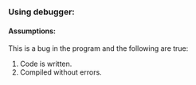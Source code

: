 ### Using debugger:  
#### Assumptions:  
This is a bug in the program and the following are true:  
1. Code is written.  
2. Compiled without errors.  
